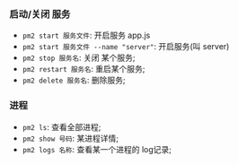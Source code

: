 ### 启动/关闭 服务
* `pm2 start 服务文件`: 开启服务 app.js
* `pm2 start 服务文件 --name "server"`: 开启服务(叫 server)
* `pm2 stop 服务名`: 关闭 某个服务;
* `pm2 restart 服务名`: 重启某个服务;
* `pm2 delete 服务名`: 删除服务;



### 进程
* `pm2 ls`: 查看全部进程;
* `pm2 show 号码`: 某进程详情;
* `pm2 logs 名称`: 查看某一个进程的 log记录;